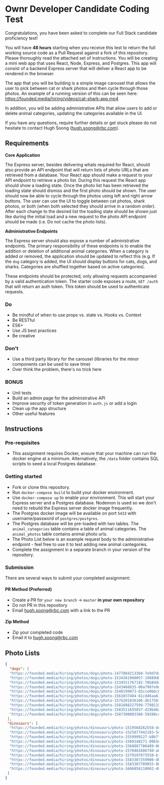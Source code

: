 # Ownr Developer Candidate Coding Test

Congratulations, you have been asked to complete our Full Stack candidate proficiency test! 

You will have **48 hours** starting when you receive this test to return the full working source code as a Pull Request against a fork of this repository. Please thoroughly read the attached set of instructions. You will be creating a mini web app that uses React, Node, Express, and Postgres. This app will consist of a backend Express server that will deliver a React app to be rendered in the browser. 

The app that you will be building is a simple image carousel that allows the user to pick between cat or shark photos and then cycle through those photos. An example of a running version of this can be seen here:
https://founded.media/hiring/videos/cat-shark-app.mp4

In addition, you will be adding administrative APIs that allow users to add or delete animal categories, updating the categories available in the UI. 

If you have any questions, require further details or get stuck please do not hesitate to contact Hugh Soong (hugh.soong@rbc.com).

## Requirements

**Core Application**

The Express server, besides delivering whats required for React, should also provide an API endpoint that will return lists of photo URLs that are retrieved from a database. Your React app should make a request to your API endpoint to retrieve a photo list. During this request the React app should show a loading state. Once the photo list has been retrieved the loading state should dismiss and the first photo should be shown. The user should now be able to cycle through the photos using left and right arrow buttons. The user can use the UI to toggle between cat photos, shark photos, or both (when both selected they should arrive in a random order). After each change to the desired list the loading state should be shown just like during the initial load and a new request to the photo API endpoint should be made (i.e. Do not cache the photo lists).

**Administrative Endpoints**

The Express server should also expose a number of administrative endpoints. The primary responsibility of these endpoints is to enable the addition or deletion of additional animal categories. When a category is added or removed, the application should be updated to reflect this (e.g. If the `dog` category is added, the UI should display buttons for cats, dogs, and sharks. Categories are shuffled together based on active categories).

These endpoints should be protected, only allowing requests accompanied by a valid authentication token. The starter code exposes a route, `GET /auth` that will return an auth token. This token should be used to authenticate requests. 

### Do

- Be mindful of when to use props vs. state vs. Hooks vs. Context
- Be RESTful
- ES6+
- Use JS best practices
- Be creative

### Don't

- Use a third party library for the carousel (libraries for the minor components can be used to save time)
- Over think the problem, there's no trick here

### BONUS

- Unit tests
- Build an admin page for the administrative API
- Improve security of token generation in `auth.js` or add a login
- Clean up the app structure
- Other useful features

## Instructions

### Pre-requisites
- This assignment requires Docker, ensure that your machine can run the docker engine at a minimum. Alternatively, the `/data` folder contains SQL scripts to seed a local Postgres database.  

### Getting started

- Fork or clone this repository.
- Run `docker-compose build` to build your docker environment.
- Use `docker-compose up` to enable your environment. This will start your Express server and a Postgres database. Nodemon is used so we don't need to rebuild the Express server docker image frequently.
- The Postgres docker image will be available on port `5433` with username/password of `postgres/postgres`.
- The Postgres database will be pre-loaded with two tables. The `animal_categories` table contains a table of animal categories. The `animal_photos` table contains animal photo urls.
- The Photo List below is an example request body to the administrative endpoint - feel free to use it to test adding new animal cantegories. 
- Complete the assignment in a separate branch in your version of the repository.

### Submission
There are several ways to submit your completed assignment:

#### PR Method (Preferred)
- Create a PR for `your new branch` -> `master` **in your own repository**
- Do not PR in this repository
- Email hugh.soong@rbc.com with a link to the PR

#### Zip Method
- Zip your completed code
- Email it to hugh.soong@rbc.com

## Photo Lists

```json
{ 
  "dogs": [
  "https://founded.media/hiring/photos/dogs/photo-1477884213360-7e9d7dcc1e48.jpeg",
  "https://founded.media/hiring/photos/dogs/photo-1534361960057-19889db9621e.jpeg",
  "https://founded.media/hiring/photos/dogs/photo-1534551767192-78b8dd45b51b.jpeg",
  "https://founded.media/hiring/photos/dogs/photo-1543466835-00a7907e9de1.jpeg",
  "https://founded.media/hiring/photos/dogs/photo-1548199973-03cce0bbc87b.jpeg",
  "https://founded.media/hiring/photos/dogs/photo-1561037404-61cd46aa615b.jpeg",
  "https://founded.media/hiring/photos/dogs/photo-1576201836106-db1758fd1c97.jpeg",
  "https://founded.media/hiring/photos/dogs/photo-1581888227599-779811939961.jpeg",
  "https://founded.media/hiring/photos/dogs/photo-1583511655857-d19b40a7a54e.jpeg",
  "https://founded.media/hiring/photos/dogs/photo-1587300003388-59208cc962cb.jpeg",
 ],
 "dinosaurs": [
  "https://founded.media/hiring/photos/dinosaurs/photo-1519568262558-dc4b87dd85ca.jpeg",
  "https://founded.media/hiring/photos/dinosaurs/photo-1525877442103-5ddb2089b2bb.jpeg",
  "https://founded.media/hiring/photos/dinosaurs/photo-1559999127-b8b7f927dab8.jpeg",
  "https://founded.media/hiring/photos/dinosaurs/photo-1560148271-00b5e5850812.jpeg",
  "https://founded.media/hiring/photos/dinosaurs/photo-1568887786489-0662e7f51aab.jpeg",
  "https://founded.media/hiring/photos/dinosaurs/photo-1570482606740-a0b0baa0e58d.jpeg",
  "https://founded.media/hiring/photos/dinosaurs/photo-1579197073550-bf44b469a6fe.jpeg",
  "https://founded.media/hiring/photos/dinosaurs/photo-1583307359900-dbefeb18e3cc.jpeg",
  "https://founded.media/hiring/photos/dinosaurs/photo-1583307709855-88a955597645.jpeg",
  "https://founded.media/hiring/photos/dinosaurs/photo-1606856110002-d0991ce78250.jpeg"
 ]
}
```
